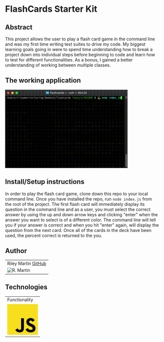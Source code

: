 # FlashCards Starter Kit

## Abstract
This project allows the user to play a flash card game in the command line and was my first time writing test suites to drive my code.  My biggest learning goals going in were to spend time understanding how to break a project down into individual steps before beginning to code and learn how to test for different functionalities. As a bonus, I gained a better understanding of working between multiple classes.

## The working application
<img src="./images/flash card.gif" width=400 />


## Install/Setup instructions
In order to play the flash card game, clone down this repo to your local command line. Once you have installed the repo, run `node index.js` from the root of the project. The first flash card will immediately display its question in the command line and as a user, you must select the correct answer by using the up and down arrow keys and clicking "enter" when the answer you want to select is of a different color. The command line will tell you if your answer is correct and when you hit "enter" again, will display the question from the next card. Once all of the cards in the deck have been used, the percent correct is returned to the you.

## Author
<table>
    <tr>
        <td> Riley Martin <a href="https://github.com/RMartin0717">GitHub</td>
    </tr>
    </tr>
        <td><img src="https://avatars.githubusercontent.com/u/76501236?s=460&u=56de3268b98bd73447d785601176518e3cd0141c&v=4" alt="R. Martin" width="150" height="auto" /></td>
    </tr>
</table>

## Technologies
<table>
    <tr>
        <td>Functionality</td>
    </tr>
    </tr>
        <td><img src="./images/js-icon.png" alt="javascript" width="100" height="auto" /></td>
    </tr>
</table>
